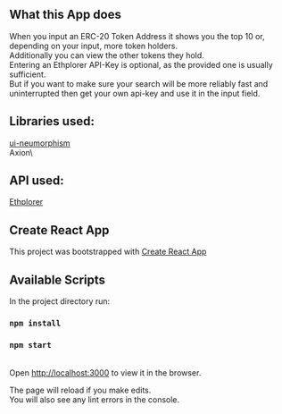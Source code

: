 ## What this App does
When you input an ERC-20 Token Address it shows you the top 10 or, depending on your input, more token holders.
\
Additionally you can view the other tokens they hold.
\
Entering an Ethplorer API-Key is optional, as the provided one is usually sufficient.
\
But if you want to make sure your search will be more reliably fast and uninterrupted then get your own api-key and use it in the input field. 


## Libraries used:
[ui-neumorphism](https://github.com/AKAspanion/ui-neumorphism)\
Axion\

## API used:
[Ethplorer](https://github.com/EverexIO/Ethplorer/wiki/Ethplorer-API)

##  Create React App
This project was bootstrapped with [Create React App](https://github.com/facebook/create-react-app)

## Available Scripts

In the project directory run:

### `npm install`
### `npm start`

\
Open [http://localhost:3000](http://localhost:3000) to view it in the browser.

The page will reload if you make edits.\
You will also see any lint errors in the console.

